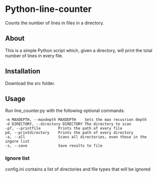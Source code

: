 # Python-line-counter

Counts the number of lines in files in a directory.

## About

This is a simple Python script which, given a directory, will print the total number of lines in every file.

## Installation

Download the src folder.

## Usage

Run line_counter.py with the following optional commands:

```-h, --help           show this help message and exit
-m MAXDEPTH, --maxdepth MAXDEPTH    Sets the max recusrion depth
-d DIRECTORY, --directory DIRECTORY The directory to scan
-pf, --printfile        Prints the path of every file
pd, --printdirectory    Prints the path of every directory
-a, --all               Scans all directories, even those in the ingore list
-s, --save              Save results to file
```

### Ignore list

config.ini contains a list of directories and file types that will be ignored
